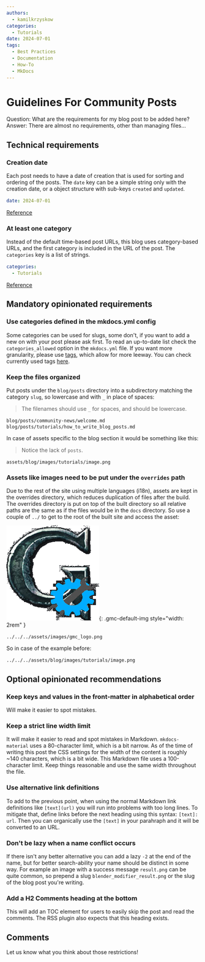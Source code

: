 ```yaml
---
authors:
  - kamilkrzyskow
categories:
  - Tutorials
date: 2024-07-01
tags:
  - Best Practices
  - Documentation
  - How-To
  - MkDocs
---
```

# Guidelines For Community Posts

Question: What are the requirements for my blog post to be added here?  
Answer: There are almost no requirements, other than managing files...

<!-- more -->

## Technical requirements

### Creation date

Each post needs to have a date of creation that is used for sorting and ordering of the posts. The 
`date` key can be a simple string only with the creation date, or a object structure with sub-keys 
`created` and `updated`.

```yaml
date: 2024-07-01
```

[Reference](https://squidfunk.github.io/mkdocs-material/plugins/blog/#meta.date)

### At least one category

Instead of the default time-based post URLs, this blog uses category-based URLs, and the first
category is included in the URL of the post. The `categories` key is a list of strings.

```yaml
categories:
  - Tutorials
```

[Reference](https://squidfunk.github.io/mkdocs-material/plugins/blog/#meta.categories)

## Mandatory opinionated requirements

### Use categories defined in the mkdocs.yml config

Some categories can be used for slugs, some don't, if you want to add a new on with your post please
ask first. To read an up-to-date list check the `categories_allowed` option in the `mkdocs.yml` 
file. If you want more granularity, please use [tags], which allow for more leeway. You can check 
currently used tags [here][current-tags].

[tags]: https://squidfunk.github.io/mkdocs-material/plugins/tags/
[current-tags]: ../../tags.md

### Keep the files organized

Put posts under the `blog/posts` directory into a subdirectory matching the category `slug`, so 
lowercase and with `_` in place of spaces:

> The filenames should use `_` for spaces, and should be lowercase.

```
blog/posts/community-news/welcome.md
blog/posts/tutorials/how_to_write_blog_posts.md
```

In case of assets specific to the blog section it would be something like this:

> Notice the lack of `posts`.

```
assets/blog/images/tutorials/image.png
```

### Assets like images need to be put under the `overrides` path

Due to the rest of the site using multiple languages (i18n), assets are kept in the overrides 
directory, which reduces duplication of files after the build. The overrides directory is put on top
of the built directory so all relative paths are the same as if the files would be in the `docs` 
directory. So use a couple of `../` to get to the root of the built site and access the asset:

![](../../../assets/images/gmc_logo.png){: .gmc-default-img style="width: 2rem" }

```
../../../assets/images/gmc_logo.png
```

So in case of the example before:

```
../../../assets/blog/images/tutorials/image.png
```

## Optional opinionated recommendations

### Keep keys and values in the front-matter in alphabetical order

Will make it easier to spot mistakes.

### Keep a strict line width limit

It will make it easier to read and spot mistakes in Markdown. `mkdocs-material` uses a 80-character 
limit, which is a bit narrow. As of the time of writing this post the CSS settings for the width of 
the content is roughly ~140 characters, which is a bit wide. This Markdown file uses a 100-character
limit. Keep things reasonable and use the same width throughout the file. 

### Use alternative link definitions

To add to the previous point, when using the normal Markdown link definitions like `[text](url)` you
will run into problems with too long lines. To mitigate that, define links before the next heading
using this syntax: `[text]: url`. Then you can organically use the `[text]` in your parahraph and it
will be converted to an URL.

### Don't be lazy when a name conflict occurs

If there isn't any better alternative you can add a lazy `-2` at the end of the name, but for better
search-ability your name should be distinct in some way. For example an image with a success message
`result.png` can be quite common, so prepend a slug `blender_modifier_result.png` or the slug of the
blog post you're writing.

### Add a H2 Comments heading at the bottom

This will add an TOC element for users to easily skip the post and read the comments. The RSS plugin
also expects that this heading exists.

## Comments

Let us know what you think about those restrictions!
